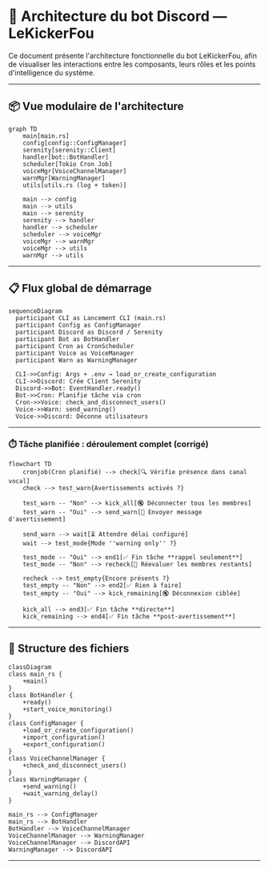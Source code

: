 # 🧠 Architecture du bot Discord — LeKickerFou

Ce document présente l'architecture fonctionnelle du bot LeKickerFou, afin de visualiser les interactions entre les composants, leurs rôles et les points d'intelligence du système.

---

## 📦 Vue modulaire de l'architecture

```mermaid
graph TD
    main[main.rs]
    config[config::ConfigManager]
    serenity[serenity::Client]
    handler[bot::BotHandler]
    scheduler[Tokio Cron Job]
    voiceMgr[VoiceChannelManager]
    warnMgr[WarningManager]
    utils[utils.rs (log + token)]

    main --> config
    main --> utils
    main --> serenity
    serenity --> handler
    handler --> scheduler
    scheduler --> voiceMgr
    voiceMgr --> warnMgr
    voiceMgr --> utils
    warnMgr --> utils
```

---

## 📋 Flux global de démarrage

```mermaid
sequenceDiagram
  participant CLI as Lancement CLI (main.rs)
  participant Config as ConfigManager
  participant Discord as Discord / Serenity
  participant Bot as BotHandler
  participant Cron as CronScheduler
  participant Voice as VoiceManager
  participant Warn as WarningManager

  CLI->>Config: Args + .env → load_or_create_configuration
  CLI->>Discord: Crée Client Serenity
  Discord->>Bot: EventHandler.ready()
  Bot->>Cron: Planifie tâche via cron
  Cron->>Voice: check_and_disconnect_users()
  Voice->>Warn: send_warning()
  Voice->>Discord: Déconne utilisateurs
```

---

### ⏱️ Tâche planifiée : déroulement complet (corrigé)

```mermaid
flowchart TD
    cronjob(Cron planifié) --> check[🔍 Vérifie présence dans canal vocal]
    check --> test_warn{Avertissements activés ?}

    test_warn -- "Non" --> kick_all[🔇 Déconnecter tous les membres]
    test_warn -- "Oui" --> send_warn[📢 Envoyer message d'avertissement]

    send_warn --> wait[⏳ Attendre délai configuré]
    wait --> test_mode{Mode ''warning only'' ?}

    test_mode -- "Oui" --> end1[✅ Fin tâche **rappel seulement**]
    test_mode -- "Non" --> recheck[🔁 Réevaluer les membres restants]

    recheck --> test_empty{Encore présents ?}
    test_empty -- "Non" --> end2[✅ Rien à faire]
    test_empty -- "Oui" --> kick_remaining[🔇 Déconnexion ciblée]

    kick_all --> end3[✅ Fin tâche **directe**]
    kick_remaining --> end4[✅ Fin tâche **post-avertissement**]
```

---

## 📁 Structure des fichiers

```mermaid
classDiagram
class main_rs {
    +main()
}
class BotHandler {
    +ready()
    +start_voice_monitoring()
}
class ConfigManager {
    +load_or_create_configuration()
    +import_configuration()
    +export_configuration()
}
class VoiceChannelManager {
    +check_and_disconnect_users()
}
class WarningManager {
    +send_warning()
    +wait_warning_delay()
}

main_rs --> ConfigManager
main_rs --> BotHandler
BotHandler --> VoiceChannelManager
VoiceChannelManager --> WarningManager
VoiceChannelManager --> DiscordAPI
WarningManager --> DiscordAPI
```

---
